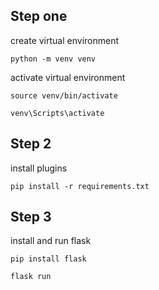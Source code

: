 ## Step one
create virtual environment

`python -m venv venv`

activate virtual environment

`source venv/bin/activate`

`venv\Scripts\activate`

## Step 2
install plugins

`pip install -r requirements.txt`

## Step 3
install and run flask

`pip install flask`

`flask run`